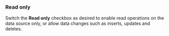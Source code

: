 ### Read only

Switch the **Read only** checkbox as desired to enable read operations on the
data source only, or allow data changes such as inserts, updates and deletes.